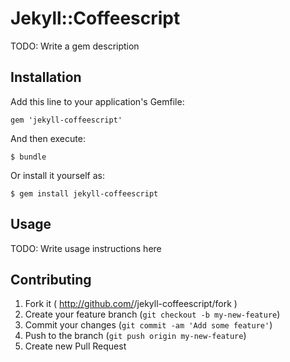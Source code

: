 # Jekyll::Coffeescript

TODO: Write a gem description

## Installation

Add this line to your application's Gemfile:

    gem 'jekyll-coffeescript'

And then execute:

    $ bundle

Or install it yourself as:

    $ gem install jekyll-coffeescript

## Usage

TODO: Write usage instructions here

## Contributing

1. Fork it ( http://github.com/<my-github-username>/jekyll-coffeescript/fork )
2. Create your feature branch (`git checkout -b my-new-feature`)
3. Commit your changes (`git commit -am 'Add some feature'`)
4. Push to the branch (`git push origin my-new-feature`)
5. Create new Pull Request
